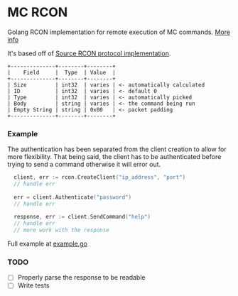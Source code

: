 # MC RCON 
Golang RCON implementation for remote execution of MC commands. [More info](https://wiki.vg/RCON)

It's based off of [Source RCON protocol implementation](https://developer.valvesoftware.com/wiki/Source_RCON_Protocol).

```
+--------------+--------+--------+
|    Field     |  Type  | Value  |
+--------------+--------+--------+
| Size         | int32  | varies | <- automatically calculated
| ID           | int32  | varies | <- default 0
| Type         | int32  | varies | <- automatically picked
| Body         | string | varies | <- the command being run
| Empty String | string | 0x00   | <- packet padding
+--------------+--------+--------+
```

### Example
The authentication has been separated from the client creation to allow for more flexibility. That being said, the client has to be authenticated before trying to send a command otherwise it will error out.

```go
  client, err := rcon.CreateClient("ip_address", "port")
  // handle err
  
  err = client.Authenticate("password")
  // handle err
  
  response, err := client.SendCommand("help")
  // handle err
  // more work with the response
```
Full example at [example.go](https://github.com/hum/mc-rcon/blob/main/example.go)

### TODO
- [ ] Properly parse the response to be readable
- [ ] Write tests
